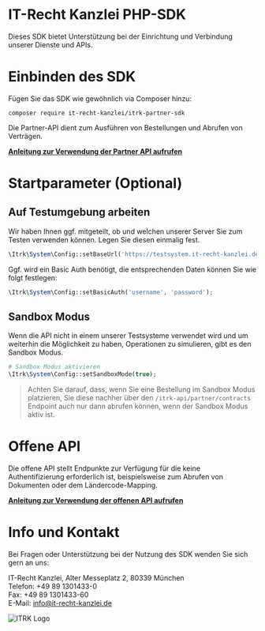 # IT-Recht Kanzlei PHP-SDK

Dieses SDK bietet Unterstützung bei der Einrichtung und Verbindung unserer Dienste und APIs.

# Einbinden des SDK

Fügen Sie das SDK wie gewöhnlich via Composer hinzu:

```shell
composer require it-recht-kanzlei/itrk-partner-sdk
```

Die Partner-API dient zum Ausführen von Bestellungen und Abrufen von Verträgen.

**[Anleitung zur Verwendung der Partner API aufrufen](docs/partner-api.md)**

# Startparameter (Optional)

## Auf Testumgebung arbeiten

Wir haben Ihnen ggf. mitgeteilt, ob und welchen unserer Server Sie zum Testen verwenden können. Legen Sie diesen
einmalig fest.

```php
\Itrk\System\Config::setBaseUrl('https://testsystem.it-recht-kanzlei.de');
```

Ggf. wird ein Basic Auth benötigt, die entsprechenden Daten können Sie wie folgt festlegen:

```php
\Itrk\System\Config::setBasicAuth('username', 'password');
```

## Sandbox Modus

Wenn die API nicht in einem unserer Testsysteme verwendet wird und um weiterhin die Möglichkeit
zu haben, Operationen zu simulieren, gibt es den Sandbox Modus.

```php
# Sandbox Modus aktivieren
\Itrk\System\Config::setSandboxMode(true);
```

> Achten Sie darauf, dass, wenn Sie eine Bestellung im Sandbox Modus platzieren, Sie diese nachher über
> den `/itrk-api/partner/contracts` Endpoint auch nur dann abrufen können, wenn der Sandbox Modus aktiv ist.

# Offene API

Die offene API stellt Endpunkte zur Verfügung für die keine Authentifizierung erforderlich ist, beispielsweise zum
Abrufen von Dokumenten oder dem Ländercode-Mapping.

**[Anleitung zur Verwendung der offenen API aufrufen](docs/public-data-api.md)**

# Info und Kontakt

Bei Fragen oder Unterstützung bei der Nutzung des SDK wenden Sie sich gern an uns:

IT-Recht Kanzlei, Alter Messeplatz 2, 80339 München  
Telefon: +49 89 1301433-0  
Fax: +49 89 1301433-60  
E-Mail: [info@it-recht-kanzlei.de](mailto:info@it-recht-kanzlei.de)

![ITRK Logo](https://www.it-recht-kanzlei.de/gfx/Logos/logo.svg)
